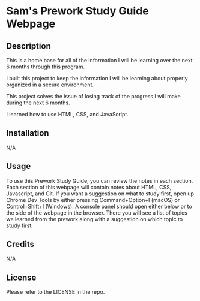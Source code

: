 # Sam's Prework Study Guide Webpage

## Description

This is a home base for all of the information I will be learning over the next 6 months through this program.

I built this project to keep the information I will be learning about properly organized in a secure environment.

This project solves the issue of losing track of the progress I will make during the next 6 months.

I learned how to use HTML, CSS, and JavaScript.

## Installation

N/A

## Usage

To use this Prework Study Guide, you can review the notes in each section. Each section of this webpage will contain notes about HTML, CSS, Javascript, and Git. If you want a suggestion on what to study first, open up Chrome Dev Tools by either pressing Command+Option+I (macOS) or Control+Shift+I (Windows). A console panel should open either below or to the side of the webpage in the browser. There you will see a list of topics we learned from the prework along with a suggestion on which topic to study first.

## Credits

N/A

## License

Please refer to the LICENSE in the repo.
